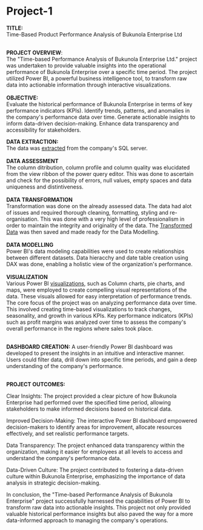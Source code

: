 # Project-1
**TITLE:** <br>
Time-Based Product Performance Analysis of Bukunola Enterprise Ltd <br><br>

**PROJECT OVERVIEW**: <br>
The "Time-based Performance Analysis of Bukunola Enterprise Ltd." project was undertaken to provide valuable insights into the operational performance of Bukunola Enterprise over a specific time period. The project utilized Power BI, a powerful business intelligence tool, to transform raw data into actionable information through interactive visualizations. <br><br>
**OBJECTIVE:** <br>
Evaluate the historical performance of Bukunola Enterprise in terms of key performance indicators (KPIs).
Identify trends, patterns, and anomalies in the company's performance data over time.
Generate actionable insights to inform data-driven decision-making.
Enhance data transparency and accessibility for stakeholders. <br>

**DATA EXTRACTION:** <br>
The data was [extracted](https://github.com/bankoleifeolukayode/Project-1/blob/main/Data%20Extraction.pbix) from the company's SQL server. <br><br>
**DATA ASSESSMENT** <br>
The column ditribution, column profile and column quality was elucidated from the view ribbon of the power query editor. This was done to ascertain and check for the possibility of errors, null values, empty spaces and data uniqueness and distintiveness.   <br><br>
**DATA TRANSFORMATION**<br>
Transformation was done on the already assessed data. The data had alot of issues and required thorough cleaning, formatting, styling and re-organisation. This was done with a very high level of professionalism in order to maintain the integrity and originality of the data. The [Transformed Data](https://github.com/bankoleifeolukayode/Project-1/blob/main/Data%20Transformation.pbix) was then saved and made ready for the Data Modelling. <br><br>
**DATA MODELLING**<br>
Power BI's data modeling capabilities were used to create relationships between different datasets. Data hieracchy and date table creation using DAX was done, enabling a holistic view of the organization's performance. <br><br>
**VISUALIZATION** <br>
Various Power BI [visualizations](https://github.com/bankoleifeolukayode/Project-1/blob/main/Data%20Visualization.pbix), such as Column charts, pie charts, and maps, were employed to create compelling visual representations of the data. These visuals allowed for easy interpretation of performance trends. The core focus of the project was on analyzing performance data over time. This involved creating time-based visualizations to track changes, seasonality, and growth in various KPIs. Key performance indicators (KPIs) such as profit margins was analyzed over time to assess the company's overall performance in the regions where sales took place. <br><br>

**DASHBOARD CREATION:** A user-friendly Power BI dashboard was developed to present the insights in an intuitive and interactive manner. Users could filter data, drill down into specific time periods, and gain a deep understanding of the company's performance.<br><br>

**PROJECT OUTCOMES:** <br>

Clear Insights: The project provided a clear picture of how Bukunola Enterprise had performed over the specified time period, allowing stakeholders to make informed decisions based on historical data.<br>

Improved Decision-Making: The interactive Power BI dashboard empowered decision-makers to identify areas for improvement, allocate resources effectively, and set realistic performance targets.<br>

Data Transparency: The project enhanced data transparency within the organization, making it easier for employees at all levels to access and understand the company's performance data.<br>

Data-Driven Culture: The project contributed to fostering a data-driven culture within Bukunola Enterprise, emphasizing the importance of data analysis in strategic decision-making.<br>

In conclusion, the "Time-based Performance Analysis of Bukunola Enterprise" project successfully harnessed the capabilities of Power BI to transform raw data into actionable insights. This project not only provided valuable historical performance insights but also paved the way for a more data-informed approach to managing the company's operations.<br>
